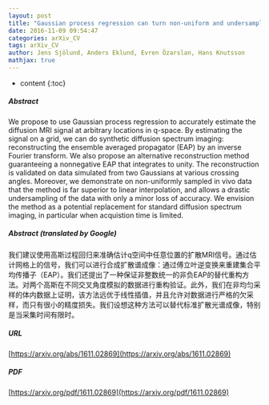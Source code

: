 ```yaml
---
layout: post
title: "Gaussian process regression can turn non-uniform and undersampled diffusion MRI data into diffusion spectrum imaging"
date: 2016-11-09 09:54:47
categories: arXiv_CV
tags: arXiv_CV
author: Jens Sjölund, Anders Eklund, Evren Özarslan, Hans Knutsson
mathjax: true
---
```


* content
{:toc}

##### Abstract
We propose to use Gaussian process regression to accurately estimate the diffusion MRI signal at arbitrary locations in q-space. By estimating the signal on a grid, we can do synthetic diffusion spectrum imaging: reconstructing the ensemble averaged propagator (EAP) by an inverse Fourier transform. We also propose an alternative reconstruction method guaranteeing a nonnegative EAP that integrates to unity. The reconstruction is validated on data simulated from two Gaussians at various crossing angles. Moreover, we demonstrate on non-uniformly sampled in vivo data that the method is far superior to linear interpolation, and allows a drastic undersampling of the data with only a minor loss of accuracy. We envision the method as a potential replacement for standard diffusion spectrum imaging, in particular when acquistion time is limited.

##### Abstract (translated by Google)
我们建议使用高斯过程回归来准确估计q空间中任意位置的扩散MRI信号。通过估计网格上的信号，我们可以进行合成扩散谱成像：通过傅立叶逆变换来重建集合平均传播子（EAP）。我们还提出了一种保证非整数统一的非负EAP的替代重构方法。对两个高斯在不同交叉角度模拟的数据进行重构验证。此外，我们在非均匀采样的体内数据上证明，该方法远优于线性插值，并且允许对数据进行严格的欠采样，而只有很小的精度损失。我们设想这种方法可以替代标准扩散光谱成像，特别是当采集时间有限时。

##### URL
[https://arxiv.org/abs/1611.02869](https://arxiv.org/abs/1611.02869)

##### PDF
[https://arxiv.org/pdf/1611.02869](https://arxiv.org/pdf/1611.02869)

